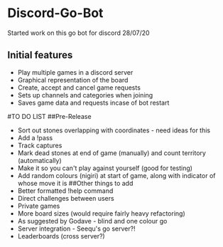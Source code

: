 # Discord-Go-Bot

Started work on this go bot for discord 28/07/20

## Initial features 
* Play multiple games in a discord server
* Graphical representation of the board
* Create, accept and cancel game requests
* Sets up channels and categories when joining
* Saves game data and requests incase of bot restart

#TO DO LIST
##Pre-Release
* Sort out stones overlapping with coordinates - need ideas for this
* Add a !pass
* Track captures
* Mark dead stones at end of game (manually) and count territory (automatically)
* Make it so you can't play against yourself (good for testing)
* Add random colours (nigiri) at start of game, along with indicator of whose move it is
##Other things to add
* Better formatted !help command
* Direct challenges between users
* Private games
* More board sizes (would require fairly heavy refactoring)
* As suggested by Godave - blind and one colour go
* Server integration - Seequ's go server?!
* Leaderboards (cross server?)

